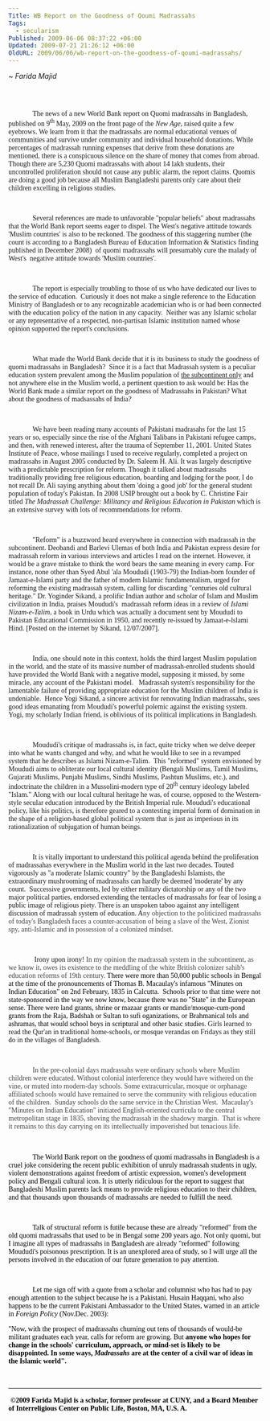 ```yaml
---
Title: WB Report on the Goodness of Qoumi Madrassahs
Tags:
  - secularism
Published: 2009-06-06 08:37:22 +06:00
Updated: 2009-07-21 21:26:12 +06:00
OldURL: 2009/06/06/wb-report-on-the-goodness-of-qoumi-madrassahs/
---
```


~ *Farida Majid*

<p class="MsoNormal" align="center"><img src="https://news.indiainfo.com/2009/04/14/images/madrassa_400_01.jpg" alt="" /></p>
<p class="MsoNormal" align="center"> </p>
<p class="MsoNormal" style="text-indent: 0.5in;"><span style="font-family: Verdana;">The news of a new World Bank report on Quomi madrassahs in Bangladesh, published on 9<sup>th</sup> May, 2009 on the front page of the <em>New Age</em>, raised quite a few eyebrows. We learn from it that the madrassahs are normal educational venues of communities and survive under community and individual household donations. While percentages of madrassah running expenses that derive from these donations are mentioned, there is a conspicuous silence on the share of money that comes from abroad.  Though there are 5,230 Quomi madrassahs with about 14 lakh students, their uncontrolled proliferation should not cause any public alarm, the report claims. Quomis are doing a good job because all Muslim Bangladeshi parents only care about their children excelling in religious studies.</span></p>
<p class="MsoNormal" style="text-indent: 0.5in;"><span style="font-family: Verdana;"> </span></p>
<p class="MsoNormal" style="text-indent: 0.5in;"><span style="font-family: Verdana;">Several references are made to unfavorable "popular beliefs" about madrassahs that the World Bank report seems eager to dispel. The West's negative attitude towards 'Muslim countries' is also to be reckoned. The goodness of this staggering number (the count is according to a Bangladesh Bureau of Education Information &amp; Statistics finding published in December 2008)  of quomi madrassahs will presumably cure the malady of West's  negative attitude towards 'Muslim countries'.</span></p>
<p class="MsoNormal" style="text-indent: 0.5in;"><span style="font-family: Verdana;"> </span></p>
<p class="MsoNormal" style="text-indent: 0.5in;"><span style="font-family: Verdana;">The report is especially troubling to those of us who have dedicated our lives to the service of education.  Curiously it does not make a single reference to the Education Ministry of Bangladesh or to any recognizable academician who is or had been connected with the education policy of the nation in any capacity.  Neither was any Islamic scholar or any representative of a respected, non-partisan Islamic institution named whose opinion supported the report's conclusions.</span></p>
<p class="MsoNormal" style="text-indent: 0.5in;"><span style="font-family: Verdana;"> </span></p>
<p class="MsoNormal" style="text-indent: 0.5in;"><span style="font-family: Verdana;">What made the World Bank decide that it is its business to study the goodness of quomi madrassahs in Bangladesh?  Since it is a fact that Madrassah system is a peculiar education system prevalent among the Muslim population of <span style="text-decoration: underline;">the subcontinent only</span> and not anywhere else in the Muslim world, a pertinent question to ask would be: Has the World Bank made a similar report on the goodness of Madrassahs in Pakistan? What about the goodness of madsassahs of India?</span></p>
<p class="MsoNormal" style="text-indent: 0.5in;"><span style="font-family: Verdana;"> </span></p>
<p class="MsoNormal" style="text-indent: 0.5in;"><span style="font-family: Verdana;">We have been reading many accounts of Pakistani madrasahs for the last 15 years or so, especially since the rise of the Afghani Talibans in Pakistani refugee camps, and then, with renewed interest, after the trauma of September 11, 2001. United States Institute of Peace, whose mailings I used to receive regularly, completed a project on madrassahs in August 2005 conducted by Dr. Saleem H. Ali. It was largely descriptive with a predictable prescription for reform. Though it talked about madrassahs traditionally providing free religious education, boarding and lodging for the poor, I do not recall Dr. Ali saying anything about them 'doing a good job' for the general student population of today's Pakistan. In 2008 USIP brought out a book by C. Christine Fair titled <em>The Madrassah Challenge: Militancy and Religious Education in Pakistan </em>which is an extensive survey with lots of recommendations for reform.</span></p>
<p class="MsoNormal" style="text-indent: 0.5in;"><span style="font-family: Verdana;"> </span></p>
<p class="MsoNormal" style="text-indent: 0.5in;"><span style="font-family: Verdana;">"Reform" is a buzzword heard everywhere in connection with madrassah in the subcontinent. Deobandi and Barlevi Ulemas of both India and Pakistan express desire for madrassah reform in various interviews and articles I read on the internet. However, it would be a grave mistake to think the word bears the same meaning in every camp. For instance, none other than Syed Abul 'ala Moududi (1903-79) the Indian-born founder of Jamaat-e-Islami party and the father of modern Islamic fundamentalism, urged for reforming the existing madrassah system, calling for discarding "centuries old cultural heritage." Dr. Yoginder Sikand, a prolific Indian author and scholar of Islam and Muslim civilization in India, praises Moududi's  madrassah reform ideas in a review of <em>Islami Nizam-e-Talim</em>, a book in Urdu which was actually a document sent by Moududi to Pakistan Educational Commission in 1950, and recently re-issued by Jamaat-e-lslami Hind. [Posted on the internet by Sikand, 12/07/2007].</span></p>
<p class="MsoNormal" style="text-indent: 0.5in;"><span style="font-family: Verdana;"> </span></p>
<p class="MsoNormal" style="text-indent: 0.5in;"><span style="font-family: Verdana;">India, one should note in this context, holds the third largest Muslim population in the world, and the state of its massive number of madrassah-enrolled students should have provided the World Bank with a negative model, supposing it missed, by some miracle, any account of the Pakistani model.   Madrassah system's responsibility for the lamentable failure of providing appropriate education for the Muslim children of India is undeniable.  Hence Yogi Sikand, a sincere activist for renovating Indian madrassahs, sees good ideas emanating from Moududi's powerful polemic against the existing system. Yogi, my scholarly Indian friend, is oblivious of its political implications in Bangladesh.</span></p>
<p class="MsoNormal" style="text-indent: 0.5in;"><span style="font-family: Verdana;"> </span></p>
<p class="MsoNormal" style="text-indent: 0.5in;"><span style="font-family: Verdana;">Moududi's critique of madrassahs is, in fact, quite tricky when we delve deeper into what he wants changed and why, and what he would like to see in a revamped system that he describes as Islami Nizam-e-Talim.  This "reformed" system envisioned by Moududi aims to obliterate our local cultural identity (Bengali Muslims, Tamil Muslims, Gujarati Muslims, Punjabi Muslims, Sindhi Muslims, Pashtun Muslims, etc.), and indoctrinate the children in a Mussolini-modern type of 20<sup>th</sup> century ideology labeled "Islam." Along with our local cultural heritage he was, of course, opposed to the Western-style secular education introduced by the British Imperial rule. Moududi's educational policy, like his politics, is therefore geared to a contesting imperial form of domination in the shape of a religion-based global political system that is just as imperious in its rationalization of subjugation of human beings.</span></p>
<p class="MsoNormal" style="text-indent: 0.5in;"><span style="font-family: Verdana;"> </span></p>
<p class="MsoNormal" style="text-indent: 0.5in;"><span style="font-family: Verdana;">It is vitally important to understand this political agenda behind the proliferation of madrassahas everywhere in the Muslim world in the last two decades. Touted vigorously as "a moderate Islamic country" by the Bangladeshi Islamists, the extraordinary mushrooming of madrassahs can hardly be deemed 'moderate' by any count.  Successive governments, led by either military dictatorship or any of the two major political parties, endorsed extending the tentacles of madrassahs for fear of losing a public image of religious piety. There is an unspoken taboo against any intelligent discussion of madrassah system of education. A<span style="color: #444444;">ny objection to the politicized madrassahs of today's Bangladesh faces a counter-accusation of being a slave of the West, Zionist spy, anti-Islamic and in possession of a colonized mindset.</span></span></p>
<p class="MsoNormal" style="text-indent: 0.5in;"><span style="font-family: Verdana;"> </span></p>
<p class="MsoNormal" style="text-indent: 0.5in;"><span style="font-family: Verdana;"> Irony upon irony! <span style="color: #444444;">In my opinion the madrassah system in the subcontinent, as we know it, owes its existence to the meddling of the white British colonizer sahib's education reforms of 19th century. </span><span style="color: black;">There were more than 50,000 public schools in Bengal at the time of the pronouncements of Thomas B. Macaulay's infamous "Minutes on Indian Education" on 2nd February, 1835 in Calcutta.  Schools prior to that time were not state-sponsored in the way we now know, because there was no "State" in the European sense. There were land grants, shrine or mazaar grants or mandir/mosque-cum-pond grants from the Raja, Badshah or Sultan to sufi oganizations, or Brahmanical tols and ashramas, that would school boys in scriptural and other basic studies.</span> Girls learned to read the Qur'an in traditional home-schools, or mosque verandas on Fridays as they still do in the villages of Bangladesh.</span></p>
<p class="MsoNormal" style="text-indent: 0.5in;"><span style="font-family: Verdana;"> </span></p>

<p class="MsoNormal" style="text-indent: 0.5in;"><span style="font-family: Verdana;"><span style="color: #444444;">In the pre-colonial days madrassahs were ordinary schools where Muslim children were educated. Without colonial interference they would have withered on the vine, or muted into modern-day schools. Some extracurricular, mosque or orphanage affiliated schools would have remained to serve the community with religious education of the children.  Sunday schools do the same service in the Christian West.  Macaulay's "Minutes on Indian Education" initiated English-oriented curricula to the central metropolitan stage in 1835, shoving the madrassah in the shadowy margin.  That is where it remains to this day carrying on its intellectually impoverished but tenacious life.

 </span></span>
<p class="MsoNormal" style="text-indent: 0.5in;"><span style="font-family: Verdana;"><span style="color: black;">The World Bank report on the goodness of quomi madrassahs in Bangladesh is a cruel joke considering the recent public exhibition of unruly madrassah students in ugly, violent demonstrations against freedom of artistic expression, women's development policy and Bengali cultural icon. It is utterly ridiculous for the report to suggest that Bangladeshi Muslim parents lack means to provide religious education to their children, and that thousands upon thousands of madrassahs are needed to fulfill the need.</span></span></p>
<p class="MsoNormal" style="text-indent: 0.5in;"><span style="font-family: Verdana;"><span style="color: black;"> </span></span></p>
<p class="MsoNormal" style="text-indent: 0.5in;"><span style="font-family: Verdana;"><span style="color: black;">Talk of structural reform is futile because these are already "reformed" from the old quomi madrassahs that used to be in Bengal some 200 years ago. Not only quomi, but I imagine all types of madrassahs in Bangladesh are already "reformed" following Moududi's poisonous prescription. It is an unexplored area of study, so I will urge all the persons involved in the education of our future generation to pay attention.</span></span></p>
<p class="MsoNormal" style="text-indent: 0.5in;"><span style="font-family: Verdana;"><span style="color: black;"> </span></span></p>
<p class="MsoNormal" style="text-indent: 0.5in;"><span style="font-family: Verdana;"><span style="color: black;">Let me sign off with a quote from a scholar and columnist who has had to pay enough attention to the subject because he is a Pakistani. Husain Haqqani, who also happens to be the current Pakistani Ambassador to the United States, warned in an article in <em>Foreign Policy</em> (Nov.Dec. 2003):</span></span></p>
<p class="MsoNormal"><span style="font-family: Verdana;"><span style="color: black;">"Now, with the prospect of madrassahs churning out tens of thousands of would-be militant graduates each year, calls for reform are growing. But <strong>anyone who hopes for change in the schools' curriculum, approach, or mind-set is likely to be disappointed. In some ways, <em>Madrassahs</em> are at the center of a civil war of ideas in the Islamic world".</strong></span></span></p>
<p class="MsoNormal"> </p>

<hr />
<p class="MsoNormal"> <span style="font-family: Verdana;"><strong><span style="color: black;">©2009 Farida Majid is a scholar, former professor at CUNY, and a Board Member of Interreligious Center on Public Life, Boston, MA, U.S. A.</span></strong></span></p>
